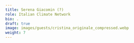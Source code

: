 ```yaml
---
title: Serena Giacomin (?)
role: Italian Climate Network
bio: .
draft: true
image: images/guests/cristina_originale_compressed.webp
weight: 7
---
```

